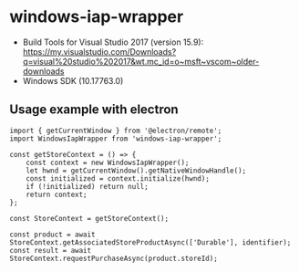 # windows-iap-wrapper

- Build Tools for Visual Studio 2017 (version 15.9): https://my.visualstudio.com/Downloads?q=visual%20studio%202017&wt.mc_id=o~msft~vscom~older-downloads
- Windows SDK (10.17763.0)

## Usage example with electron
```
import { getCurrentWindow } from '@electron/remote';
import WindowsIapWrapper from 'windows-iap-wrapper';

const getStoreContext = () => {
    const context = new WindowsIapWrapper();
    let hwnd = getCurrentWindow().getNativeWindowHandle();
    const initialized = context.initialize(hwnd);
    if (!initialized) return null;
    return context;
};

const StoreContext = getStoreContext();

const product = await StoreContext.getAssociatedStoreProductAsync(['Durable'], identifier);
const result = await StoreContext.requestPurchaseAsync(product.storeId);
```